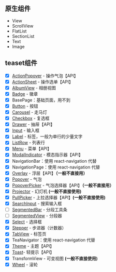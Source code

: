 ## 原生组件

- View
- ScrollView
- FlatList
- SectionList
- Text
- Image

## teaset组件

- [x] [ActionPopover](http://t.cn/RBau8Wj) - 操作气泡【API】
- [x] [ActionSheet](http://t.cn/RBauuct) - 操作选单【API】
- [x] [AlbumView](http://t.cn/RBaurNM) - 相册视图
- [x] [Badge](http://t.cn/RBS9a7P) - 徽章
- [x] BasePage：基础页面，用不到
- [x] [Button](http://t.cn/RBS3J7j) - 按钮
- [x] [Carousel](http://t.cn/RBS9j2X) - 走马灯
- [x] [Checkbox](http://t.cn/RBS1Lzp) - 复选框
- [x] [Drawer](http://t.cn/RBS1tII) - 抽屉【API】
- [x] [Input](http://t.cn/RBS3XTy) - 输入框
- [x] [Label](http://t.cn/RBoAwiv) - 标签，一般为单行的少量文字
- [x] [ListRow](http://t.cn/RBo2tmp) - 列表行
- [x] [Menu](http://t.cn/RB9Yhze) - 菜单【API】
- [x] [ModalIndicator](http://t.cn/RB9YcOv) - 模态指示器【API】
- [x] NavigationBar：使用 react-navigation 代替
- [x] NavigationPage：使用 react-navigation 代替
- [x] [Overlay](http://t.cn/RB9YQGM) - 浮层【API】**（一般不直接用）**
- [x] [Popover](http://t.cn/RB9kP79) - 气泡
- [x] [PopoverPicker](http://t.cn/RBCzN8u) - 气泡选择器【API】**（一般不直接用）**
- [x] [Projector](http://t.cn/RBCzEgx) - 幻灯机 **(一般不直接使用)**
- [x] [PullPicker](http://t.cn/RB9kyJl) - 上拉选择器【API】**(一般不直接使用)**
- [x] [SearchInput](http://t.cn/RB9kGsb) - 搜索输入框
- [ ] [SegmentedBar](http://t.cn/RBCCYg9) - 分段工具条
- [ ] [SegmentedView](http://t.cn/RBCCnaL) - 分段器
- [x] [Select](http://t.cn/RBCNCVg) - 选择框
- [x] [Stepper](http://t.cn/RBCNWrV) - 步进器（计数器）
- [x] [TabView](http://t.cn/RBCN8RX) - 标签页
- [x] TeaNavigator：使用 react-navigation 代替
- [x] [Theme](http://t.cn/RBS3Rhj) - 主题【API】
- [x] [Toast](http://t.cn/RBS3N1H)- 轻提示【API】
- [x] TransformView - 可变视图 **(一般不直接使用)**
- [x] [Wheel](http://t.cn/RBCNsqp) - 滚轮
